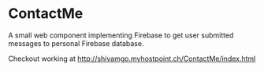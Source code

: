 # ContactMe
A small web component implementing Firebase to get user submitted messages to personal Firebase database.

Checkout working at http://shivamgo.myhostpoint.ch/ContactMe/index.html
